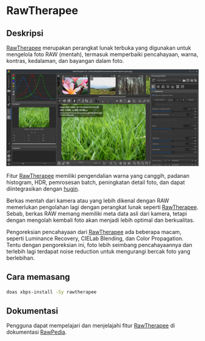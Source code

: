 # RawTherapee

## Deskripsi

[RawTherapee] merupakan perangkat lunak terbuka yang digunakan untuk mengelola foto RAW (mentah), termasuk memperbaiki pencahayaan, warna, kontras, kedalaman, dan bayangan dalam foto.

![RawTherapee LangitKetujuh OS](../../media/image/rawtherapee-langitketujuh-id-1.webp)

Fitur [RawTherapee] memiliki pengendalian warna yang canggih, padanan histogram, HDR, pemrosesan batch, peningkatan detail foto, dan dapat diintegrasikan dengan [hugin].

Berkas mentah dari kamera atau yang lebih dikenal dengan RAW memerlukan pengolahan lagi dengan perangkat lunak seperti [RawTherapee]. Sebab, berkas RAW memang memiliki meta data asli dari kamera, tetapi dengan mengolah kembali foto akan menjadi lebih optimal dan berkualitas.

Pengoreksian pencahayaan dari [RawTherapee] ada beberapa macam, seperti Luminance Recovery, CIELab Blending, dan Color Propagation. Tentu dengan pengoreksian ini, foto lebih seimbang pencahayaannya dan terlebih lagi terdapat noise reduction untuk mengurangi bercak foto yang berlebihan.

## Cara memasang

```sh
doas xbps-install -Sy rawtherapee
```

## Dokumentasi

Pengguna dapat mempelajari dan menjelajahi fitur [RawTherapee] di dokumentasi [RawPedia].

[RawTherapee]:https://rawtherapee.com/
[RawPedia]:https://rawpedia.rawtherapee.com/
[hugin]:../grafis/hugin.md
